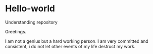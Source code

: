 # Hello-world
Understanding repository

Greetings.

I am not a genius but  a hard working person. 
I am very committed and consistent, i do not let other events of my life destruct my work.
